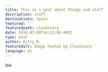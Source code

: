 ```yaml
---
title: This is a post about things and stuff
description: stuff
destinations: Spain
featured: ''
featuredpath: cloudinary
date: 2018-03-08T14:23:09.449Z
type: post
author: Kitty R.
featuredalt: Image hosted by Cloudinary
language: en
---
```

loo
